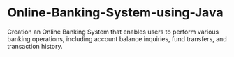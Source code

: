 # Online-Banking-System-using-Java
Creation an Online Banking System that enables users to perform various banking operations, including account balance inquiries, fund transfers, and transaction history.

